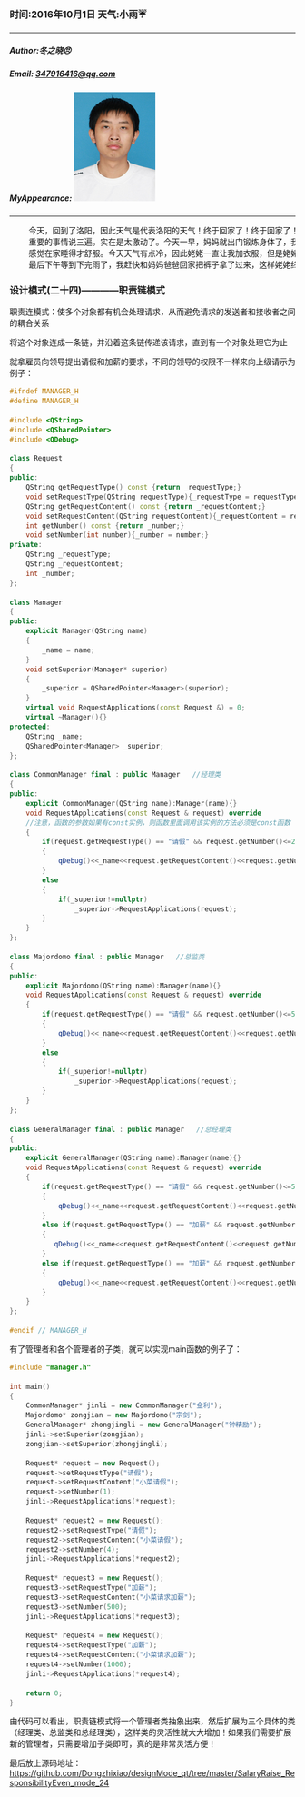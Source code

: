 ### 时间:2016年10月1日 天气:小雨:umbrella:
-----
#####   Author:冬之晓:angry:
#####   Email: 347916416@qq.com
#####   MyAppearance: ![MyAppearance](../MyPicture.JPG "我的头像")
----------

<pre>
    今天，回到了洛阳，因此天气是代表洛阳的天气！终于回家了！终于回家了！！终于回家了！！！
    重要的事情说三遍。实在是太激动了。今天一早，妈妈就出门锻炼身体了，我一直睡到很晚才起床。
    感觉在家睡得才舒服。今天天气有点冷，因此姥姥一直让我加衣服，但是姥姥这边没有我的长裤，因此姥姥今天一天都让我赶快回家拿长裤，一直说了一天！
    最后下午等到下完雨了，我赶快和妈妈爸爸回家把裤子拿了过来，这样姥姥终于不说我啦。
</pre>

### 设计模式(二十四)————职责链模式

职责连模式：使多个对象都有机会处理请求，从而避免请求的发送者和接收者之间的耦合关系

将这个对象连成一条链，并沿着这条链传递该请求，直到有一个对象处理它为止

就拿雇员向领导提出请假和加薪的要求，不同的领导的权限不一样来向上级请示为例子：

```C++
#ifndef MANAGER_H
#define MANAGER_H

#include <QString>
#include <QSharedPointer>
#include <QDebug>

class Request
{
public:
    QString getRequestType() const {return _requestType;}
    void setRequestType(QString requestType){_requestType = requestType;}
    QString getRequestContent() const {return _requestContent;}
    void setRequestContent(QString requestContent){_requestContent = requestContent;}
    int getNumber() const {return _number;}
    void setNumber(int number){_number = number;}
private:
    QString _requestType;
    QString _requestContent;
    int _number;
};

class Manager
{
public:
    explicit Manager(QString name)
    {
        _name = name;
    }
    void setSuperior(Manager* superior)
    {
        _superior = QSharedPointer<Manager>(superior);
    }
    virtual void RequestApplications(const Request &) = 0;
    virtual ~Manager(){}
protected:
    QString _name;
    QSharedPointer<Manager> _superior;
};

class CommonManager final : public Manager   //经理类
{
public:
    explicit CommonManager(QString name):Manager(name){}
    void RequestApplications(const Request & request) override
    //注意，函数的参数如果有const实例，则函数里面调用该实例的方法必须是const函数
    {
        if(request.getRequestType() == "请假" && request.getNumber()<=2)
        {
            qDebug()<<_name<<request.getRequestContent()<<request.getNumber()<<"被批准";
        }
        else
        {
            if(_superior!=nullptr)
                _superior->RequestApplications(request);
        }
    }
};

class Majordomo final : public Manager   //总监类
{
public:
    explicit Majordomo(QString name):Manager(name){}
    void RequestApplications(const Request & request) override
    {
        if(request.getRequestType() == "请假" && request.getNumber()<=5)
        {
            qDebug()<<_name<<request.getRequestContent()<<request.getNumber()<<"被批准";
        }
        else
        {
            if(_superior!=nullptr)
                _superior->RequestApplications(request);
        }
    }
};

class GeneralManager final : public Manager   //总经理类
{
public:
    explicit GeneralManager(QString name):Manager(name){}
    void RequestApplications(const Request & request) override
    {
        if(request.getRequestType() == "请假" && request.getNumber()<=500)
        {
            qDebug()<<_name<<request.getRequestContent()<<request.getNumber()<<"被批准";
        }
        else if(request.getRequestType() == "加薪" && request.getNumber()<=500)
        {
           qDebug()<<_name<<request.getRequestContent()<<request.getNumber()<<"被批准";
        }
        else if(request.getRequestType() == "加薪" && request.getNumber()>500)
        {
            qDebug()<<_name<<request.getRequestContent()<<request.getNumber()<<"再说吧";
        }
    }
};

#endif // MANAGER_H
```

有了管理者和各个管理者的子类，就可以实现main函数的例子了：

```C++
#include "manager.h"

int main()
{
    CommonManager* jinli = new CommonManager("金利");
    Majordomo* zongjian = new Majordomo("宗剑");
    GeneralManager* zhongjingli = new GeneralManager("钟精励");
    jinli->setSuperior(zongjian);
    zongjian->setSuperior(zhongjingli);

    Request* request = new Request();
    request->setRequestType("请假");
    request->setRequestContent("小菜请假");
    request->setNumber(1);
    jinli->RequestApplications(*request);

    Request* request2 = new Request();
    request2->setRequestType("请假");
    request2->setRequestContent("小菜请假");
    request2->setNumber(4);
    jinli->RequestApplications(*request2);

    Request* request3 = new Request();
    request3->setRequestType("加薪");
    request3->setRequestContent("小菜请求加薪");
    request3->setNumber(500);
    jinli->RequestApplications(*request3);

    Request* request4 = new Request();
    request4->setRequestType("加薪");
    request4->setRequestContent("小菜请求加薪");
    request4->setNumber(1000);
    jinli->RequestApplications(*request4);

    return 0;
}
```

由代码可以看出，职责链模式将一个管理者类抽象出来，然后扩展为三个具体的类（经理类、总监类和总经理类），这样类的灵活性就大大增加！如果我们需要扩展新的管理者，只需要增加子类即可，真的是非常灵活方便！

最后放上源码地址：https://github.com/Dongzhixiao/designMode_qt/tree/master/SalaryRaise_ResponsibilityEven_mode_24